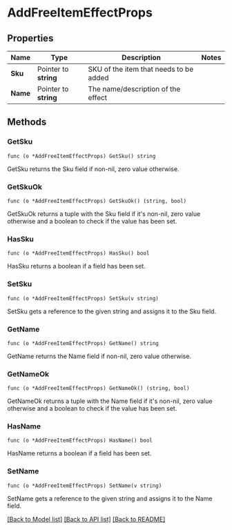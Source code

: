 # AddFreeItemEffectProps

## Properties

Name | Type | Description | Notes
------------ | ------------- | ------------- | -------------
**Sku** | Pointer to **string** | SKU of the item that needs to be added | 
**Name** | Pointer to **string** | The name/description of the effect | 

## Methods

### GetSku

`func (o *AddFreeItemEffectProps) GetSku() string`

GetSku returns the Sku field if non-nil, zero value otherwise.

### GetSkuOk

`func (o *AddFreeItemEffectProps) GetSkuOk() (string, bool)`

GetSkuOk returns a tuple with the Sku field if it's non-nil, zero value otherwise
and a boolean to check if the value has been set.

### HasSku

`func (o *AddFreeItemEffectProps) HasSku() bool`

HasSku returns a boolean if a field has been set.

### SetSku

`func (o *AddFreeItemEffectProps) SetSku(v string)`

SetSku gets a reference to the given string and assigns it to the Sku field.

### GetName

`func (o *AddFreeItemEffectProps) GetName() string`

GetName returns the Name field if non-nil, zero value otherwise.

### GetNameOk

`func (o *AddFreeItemEffectProps) GetNameOk() (string, bool)`

GetNameOk returns a tuple with the Name field if it's non-nil, zero value otherwise
and a boolean to check if the value has been set.

### HasName

`func (o *AddFreeItemEffectProps) HasName() bool`

HasName returns a boolean if a field has been set.

### SetName

`func (o *AddFreeItemEffectProps) SetName(v string)`

SetName gets a reference to the given string and assigns it to the Name field.


[[Back to Model list]](../README.md#documentation-for-models) [[Back to API list]](../README.md#documentation-for-api-endpoints) [[Back to README]](../README.md)


